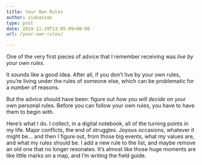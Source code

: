 ```yaml
---
title: Your Own Rules
author: ziahassan
type: post
date: 2019-11-29T13:05:09+00:00
url: /your-own-rules/

---
```

One of the very first pieces of advice that I remember receiving was _live by your own rules._

It sounds like a good idea. After all, if you don’t live by your own rules, you’re living under the rules of someone else, which can be problematic for a number of reasons.

But the advice should have been: figure out _how_ _you will decide_ on your own personal rules. Before you can follow your own rules, you have to have them to begin with.

Here’s what I do. I collect, in a digital notebook, all of the turning points in my life. Major conflicts, the end of struggles. Joyous occasions, whatever it might be… and then I figure out, from those big events, what my values are, and what my rules should be. I add a new rule to the list, and maybe remove an old one that no longer resonates. It’s almost like those huge moments are like little marks on a map, and I’m writing the field guide. 